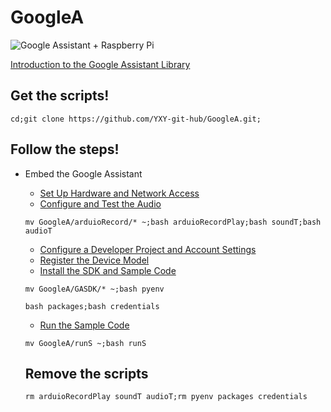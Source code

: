 # GoogleA

![Google Assistant + Raspberry Pi](https://cdn.instructables.com/FJ5/M95M/JD0KD411/FJ5M95MJD0KD411.LARGE.jpg)

[Introduction to the Google Assistant Library](https://developers.google.com/assistant/sdk/guides/library/python/)
## Get the scripts!
```
cd;git clone https://github.com/YXY-git-hub/GoogleA.git;
```
## Follow the steps!
* Embed the Google Assistant
  * [Set Up Hardware and Network Access](https://developers.google.com/assistant/sdk/guides/library/python/embed/setup?hardware=rpi)
  * [Configure and Test the Audio](https://developers.google.com/assistant/sdk/guides/library/python/embed/audio)
   ```
   mv GoogleA/arduioRecord/* ~;bash arduioRecordPlay;bash soundT;bash audioT
   ```

  * [Configure a Developer Project and Account Settings](https://developers.google.com/assistant/sdk/guides/library/python/embed/config-dev-project-and-account)
  * [Register the Device Model](https://developers.google.com/assistant/sdk/guides/library/python/embed/register-device)
  * [Install the SDK and Sample Code](https://developers.google.com/assistant/sdk/guides/library/python/embed/install-sample)
  ```
  mv GoogleA/GASDK/* ~;bash pyenv
  ```
  ```
  bash packages;bash credentials
  ```

  * [Run the Sample Code](https://developers.google.com/assistant/sdk/guides/library/python/embed/run-sample)
  ```
  mv GoogleA/runS ~;bash runS
  ```
  
  ## Remove the scripts
  ```
  rm arduioRecordPlay soundT audioT;rm pyenv packages credentials
  ```
